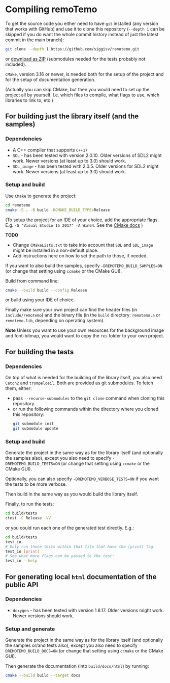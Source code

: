 # Compiling remoTemo

To get the source code you either need to have `git` installed (any version
that works with GitHub) and use it to clone this repository (`--depth 1` can
be skipped if you do want the whole commit history instead of just the latest
commit in the main branch):

```sh
git clone --depth 1 https://github.com/siggisv/remotemo.git
```

or [download as
ZIP](https://github.com/siggisv/remotemo/archive/refs/heads/main.zip)
(submodules needed for the tests probably not included).

`CMake`, version 3.16 or newer, is needed both for the setup of the project
and for the setup of documentation generation.

(Actually you can skip CMake, but then you would need to set up the project
all by yourself. I.e. which files to compile, what flags to use, which
libraries to link to, etc.)

## For building just the library itself (and the samples)

### Dependencies

- A C++ compiler that supports `C++17`
- `SDL` - has been tested with version 2.0.10. Older versions of SDL2 might
  work. Newer versions (at least up to 3.0) should work.
- `SDL_image` - has been tested with 2.0.5. Older versions for SDL2 might
  work. Newer versions (at least up to 3.0) should work.

### Setup and build

Use `CMake` to generate the project:

```sh
cd remotemo
cmake -S . -B build -DCMAKE_BUILD_TYPE=Release
```

(To setup the project for an IDE of your choice, add the appropriate flags.
E.g. `-G "Visual Studio 15 2017" -A Win64`. See the [CMake
docs](https://cmake.org/cmake/help/latest/manual/cmake-generators.7.html#id13)
)

**TODO**
- Change `CMakeLists.txt` to take into account that `SDL` and `SDL_image`
  might be installed in a non-default place.
- Add instructions here on how to set the path to those, if needed.

If you want to also build the samples, specify `-DREMOTEMO_BUILD_SAMPLES=ON`
(or change that setting using `ccmake` or the CMake GUI).

Build from command line:

```sh
cmake --build build --config Release
```

or build using your IDE of choice.

Finally make sure your own project can find the header files (in
`include/remotemo`) and the binary file (in the `build` directory:
`remotemo.a` or `remotemo.lib`, depending on operating system).

**Note**
Unless you want to use your own resources for the background image and
font-bitmap, you would want to copy the `res` folder to your own project.

## For building the tests

### Dependencies

On top of what is needed for the building of the library itself, you also need
`Catch2` and `trompeloeil`. Both are provided as git submodules. To fetch
them, either:

- pass `--recurse-submodules` to the `git clone` command when cloning this
  repository.
- or run the following commands within the directory where you cloned this
  repository:
  ```sh
  git submodule init
  git submodule update
  ```

### Setup and build

Generate the project in the same way as for the library itself (and optionally
the samples also), except you also need to specify `-DREMOTEMO_BUILD_TESTS=ON`
(or change that setting using `ccmake` or the CMake GUI).

Optionally, you can also specify `-DREMOTEMO_VERBOSE_TESTS=ON` if you want the
tests to be more verbose.

Then build in the same way as you would build the library itself.

Finally, to run the tests:
```sh
cd build/tests
ctest -C Release -VV
```

or you could run each one of the generated test directly. E.g.:
```sh
cd build/tests
test_io
# Only run those tests within that file that have the [print] tag:
test_io [print]
# See what more flags can be passed to the test:
test_io --help
```

## For generating local `html` documentation of the public API

### Dependencies

- `doxygen` - has been tested with version 1.8.17. Older versions might work.
  Newer versions should work.

### Setup and generate

Generate the project in the same way as for the library itself (and optionally
the samples or/and tests also), except you also need to specify
`-DREMOTEMO_BUILD_DOCS=ON` (or change that setting using `ccmake` or the CMake
GUI).

Then generate the documentation (into `build/docs/html`) by running:
```sh
cmake --build build --target docs
```
